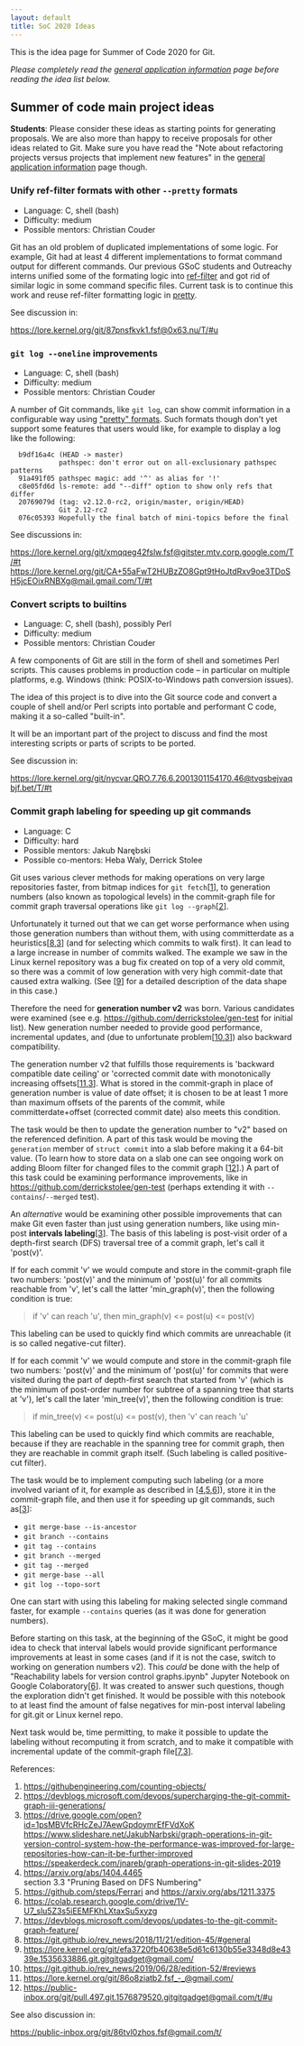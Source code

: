 ```yaml
---
layout: default
title: SoC 2020 Ideas
---
```


This is the idea page for Summer of Code 2020 for Git.

*Please completely read the [general application information](https://git.github.io/General-Application-Information) 
page before reading the idea list below.*

## Summer of code main project ideas

**Students**: Please consider these ideas as starting points for
generating proposals. We are also more than happy to receive proposals
for other ideas related to Git. Make sure you have read the "Note
about refactoring projects versus projects that implement new
features" in the [general application information](https://git.github.io/General-Application-Information)
page though.

### Unify ref-filter formats with other `--pretty` formats

 - Language: C, shell (bash)
 - Difficulty: medium
 - Possible mentors: Christian Couder

Git has an old problem of duplicated implementations of some
logic. For example, Git had at least 4 different implementations to
format command output for different commands. Our previous GSoC
students and Outreachy interns unified some of the formating logic
into [ref-filter](https://github.com/git/git/blob/master/ref-filter.h)
and got rid of similar logic in some command specific files. Current
task is to continue this work and reuse ref-filter formatting logic in
[pretty](https://github.com/git/git/blob/master/pretty.h).

See discussion in:

<https://lore.kernel.org/git/87pnsfkvk1.fsf@0x63.nu/T/#u>

### `git log --oneline` improvements

 - Language: C, shell (bash)
 - Difficulty: medium
 - Possible mentors: Christian Couder

A number of Git commands, like `git log`, can show commit information
in a configurable way using
["pretty" formats](https://github.com/git/git/blob/master/Documentation/pretty-formats.txt).
Such formats though don't yet support some features that users would
like, for example to display a log like the following:

```
  b9df16a4c (HEAD -> master)
            pathspec: don't error out on all-exclusionary pathspec patterns
  91a491f05 pathspec magic: add '^' as alias for '!'
  c8e05fd6d ls-remote: add "--diff" option to show only refs that differ
  20769079d (tag: v2.12.0-rc2, origin/master, origin/HEAD)
            Git 2.12-rc2
  076c05393 Hopefully the final batch of mini-topics before the final
```

See discussions in:

<https://lore.kernel.org/git/xmqqeg42fslw.fsf@gitster.mtv.corp.google.com/T/#t>
<https://lore.kernel.org/git/CA+55aFwT2HUBzZO8Gpt9tHoJtdRxv9oe3TDoSH5jcEOixRNBXg@mail.gmail.com/T/#t>

### Convert scripts to builtins

 - Language: C, shell (bash), possibly Perl
 - Difficulty: medium
 - Possible mentors: Christian Couder

A few components of Git are still in the form of shell and sometimes
Perl scripts. This causes problems in production code – in particular
on multiple platforms, e.g. Windows (think: POSIX-to-Windows path
conversion issues).

The idea of this project is to dive into the Git source code and
convert a couple of shell and/or Perl scripts into portable and
performant C code, making it a so-called "built-in".

It will be an important part of the project to discuss and find the
most interesting scripts or parts of scripts to be ported.

See discussion in:

<https://lore.kernel.org/git/nycvar.QRO.7.76.6.2001301154170.46@tvgsbejvaqbjf.bet/T/#t>

### Commit graph labeling for speeding up git commands

 - Language: C
 - Difficulty: hard
 - Possible mentors: Jakub Narębski
 - Possible co-mentors: Heba Waly, Derrick Stolee

Git uses various clever methods for making operations on very large
repositories faster, from bitmap indices for `git fetch`[[1][]], to generation
numbers (also known as topological levels) in the commit-graph file for
commit graph traversal operations like `git log --graph`[[2][]].

Unfortunately it turned out that we can get worse performance when
using those generation numbers than without them, with using
committerdate as a heuristics[[8][],[3][]] (and for selecting which
commits to walk first).  It can lead to a large increase in number of
commits walked. The example we saw in the Linux kernel repository was
a bug fix created on top of a very old commit, so there was a commit
of low generation with very high commit-date that caused extra
walking.  (See [[9][]] for a detailed description of the data shape in
this case.)

Therefore the need for **generation number v2** was born.  Various
candidates were examined (see e.g. <https://github.com/derrickstolee/gen-test>
for initial list).  New generation number needed to provide good
performance, incremental updates, and (due to unfortunate
problem[[10][],[3][]]) also backward compatibility.

The generation number v2 that fulfills those requirements is 'backward
compatible date ceiling' or 'corrected commit date with monotonically
increasing offsets[[11][],[3][]].  What is stored in the commit-graph
in place of generation number is value of date offset; it is chosen to
be at least 1 more than maximum offsets of the parents of the commit,
while committerdate+offset (corrected commit date) also meets this
condition.

The task would be then to update the generation number to "v2" based
on the referenced definition.  A part of this task would be moving the
`generation` member of `struct commit` into a slab before making it a
64-bit value.  (To learn how to store data on a slab one can see
ongoing work on adding Bloom filter for changed files to the commit
graph [[12][]].)  A part of this task could be examining performance
improvements, like in <https://github.com/derrickstolee/gen-test>
(perhaps extending it with `--contains`/`--merged` test).

An _alternative_ would be examining other possible improvements that
can make Git even faster than just using generation numbers, like
using min-post **intervals labeling**[[3][]].  The basis of this
labeling is post-visit order of a depth-first search (DFS) traversal
tree of a commit graph, let's call it 'post(v)'.

If for each commit 'v' we would compute and store in the commit-graph
file two numbers: 'post(v)' and the minimum of 'post(u)' for all commits
reachable from 'v', let's call the latter 'min_graph(v)', then the
following condition is true:

> if 'v' can reach 'u', then min_graph(v) <= post(u) <= post(v)

This labeling can be used to quickly find which commits are
unreachable (it is so called negative-cut filter).

If for each commit 'v' we would compute and store in the commit-graph
file two numbers: 'post(v)' and the minimum of 'post(u)' for commits
that were visited during the part of depth-first search that started
from 'v' (which is the minimum of post-order number for subtree of a
spanning tree that starts at 'v'), let's call the later 'min_tree(v)',
then the following condition is true:

> if min_tree(v) <= post(u) <= post(v), then 'v' can reach 'u'

This labeling can be used to quickly find which commits are
reachable, because if they are reachable in the spanning tree for
commit graph, then they are reachable in commit graph itself.  (Such
labeling is called positive-cut filter).

The task would be to implement computing such labeling (or a more
involved variant of it, for example as described in [[4][],[5][],[6][]]), store it
in the commit-graph file, and then use it for speeding up git
commands, such as[[3][]]:

 - `git merge-base --is-ancestor`
 - `git branch --contains`
 - `git tag --contains`
 - `git branch --merged`
 - `git tag --merged`
 - `git merge-base --all`
 - `git log --topo-sort`

One can start with using this labeling for making selected single
command faster, for example `--contains` queries (as it was done for
generation numbers).

Before starting on this task, at the beginning of the GSoC, it might
be good idea to check that interval labels would provide significant
performance improvements at least in some cases (and if it is not the
case, switch to working on generation numbers v2).  This _could_ be
done with the help of "Reachability labels for version control
graphs.ipynb" Jupyter Notebook on Google Colaboratory[[6][]].  It was
created to answer such questions, though the exploration didn't get
finished.  It would be possible with this notebook to at least find
the amount of false negatives for min-post interval labeling for
git.git or Linux kernel repo.

Next task would be, time permitting, to make it possible to update the
labeling without recomputing it from scratch, and to make it
compatible with incremental update of the commit-graph file[[7][],[3][]].

References:

1. <https://githubengineering.com/counting-objects/>
2. <https://devblogs.microsoft.com/devops/supercharging-the-git-commit-graph-iii-generations/>
3. <https://drive.google.com/open?id=1psMBVfcRHcZeJ7AewGpdoymrEfFVdXoK>  
   <https://www.slideshare.net/JakubNarbski/graph-operations-in-git-version-control-system-how-the-performance-was-improved-for-large-repositories-how-can-it-be-further-improved>  
   <https://speakerdeck.com/jnareb/graph-operations-in-git-slides-2019>
4. <https://arxiv.org/abs/1404.4465>  
   section 3.3 "Pruning Based on DFS Numbering"
5. <https://github.com/steps/Ferrari> and <https://arxiv.org/abs/1211.3375>
6. <https://colab.research.google.com/drive/1V-U7_slu5Z3s5iEEMFKhLXtaxSu5xyzg>
7. <https://devblogs.microsoft.com/devops/updates-to-the-git-commit-graph-feature/>
8. <https://git.github.io/rev_news/2018/11/21/edition-45/#general>
9. <https://lore.kernel.org/git/efa3720fb40638e5d61c6130b55e3348d8e4339e.1535633886.git.gitgitgadget@gmail.com/>
10. <https://git.github.io/rev_news/2019/06/28/edition-52/#reviews>
11. <https://lore.kernel.org/git/86o8ziatb2.fsf_-_@gmail.com/>
12. <https://public-inbox.org/git/pull.497.git.1576879520.gitgitgadget@gmail.com/t/#u>

[1]: https://githubengineering.com/counting-objects/ "Counting Objects | The GitHub Blog"
[2]: https://devblogs.microsoft.com/devops/supercharging-the-git-commit-graph-iii-generations/ "Supercharging the Git Commit Graph III: Generations and Graph Algorithms | Azure DevOps Blog"
[3]: https://drive.google.com/open?id=1psMBVfcRHcZeJ7AewGpdoymrEfFVdXoK "Graph operations in Git version control system (PDF)"
[4]: https://arxiv.org/abs/1404.4465 "[arXiv:1404.4465] PReaCH: A Fast Lightweight Reachability Index using Pruning and Contraction Hierarchies"
[5]: https://arxiv.org/abs/1211.3375 "[arXiv:1211.3375] High-Performance Reachability Query Processing under Index Size Restrictions"
[6]: https://colab.research.google.com/drive/1V-U7_slu5Z3s5iEEMFKhLXtaxSu5xyzg "Reachability labels for version control graphs.ipynb | Colaboratory"
[7]: https://devblogs.microsoft.com/devops/updates-to-the-git-commit-graph-feature/ "Updates to the Git Commit Graph Feature | Azure DevOps Blog"
[8]: https://git.github.io/rev_news/2018/11/21/edition-45/#general "Git Rev News: Edition 45 (November 21st, 2018) :: [RFC] Generation Number v2"
[9]: https://lore.kernel.org/git/efa3720fb40638e5d61c6130b55e3348d8e4339e.1535633886.git.gitgitgadget@gmail.com/ "[PATCH 1/1] commit: don't use generation numbers if not needed"
[10]: https://git.github.io/rev_news/2019/06/28/edition-52/#reviews "Git Rev News: Edition 52 (June 28th, 2019) :: [PATCH 00/17] [RFC] Commit-graph: Write incremental files"
[11]: https://lore.kernel.org/git/86o8ziatb2.fsf_-_@gmail.com/ "[RFC/PATCH] commit-graph: generation v5 (backward compatible date ceiling)"
[12]: https://public-inbox.org/git/pull.497.git.1576879520.gitgitgadget@gmail.com/t/#u "[PATCH 0/9] [RFC] Changed Paths Bloom Filters"

See also discussion in:

<https://public-inbox.org/git/86tvl0zhos.fsf@gmail.com/t/>


